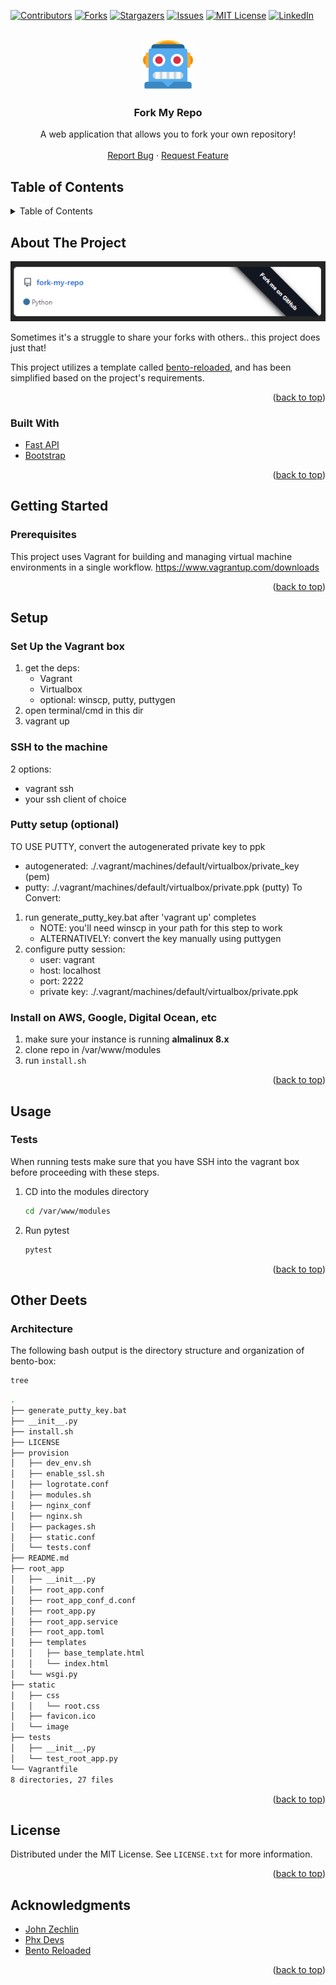 <div id="top"></div>

<!-- PROJECT SHIELDS -->
<!--
*** I'm using markdown "reference style" links for readability.
*** Reference links are enclosed in brackets [ ] instead of parentheses ( ).
*** See the bottom of this document for the declaration of the reference variables
*** for contributors-url, forks-url, etc. This is an optional, concise syntax you may use.
*** https://www.markdownguide.org/basic-syntax/#reference-style-links
-->
[![Contributors][contributors-shield]][contributors-url]
[![Forks][forks-shield]][forks-url]
[![Stargazers][stars-shield]][stars-url]
[![Issues][issues-shield]][issues-url]
[![MIT License][license-shield]][license-url]
[![LinkedIn][linkedin-shield]][linkedin-url]

<!-- PROJECT LOGO -->
<br />
<div align="center">
  <a href="https://github.com/vlastikczech/fork-my-repo">
    <img src="static/image/android.png" alt="Logo" width="80" height="80">
  </a>

  <h3 align="center">Fork My Repo</h3>

  <p align="center">
    A web application that allows you to fork your own repository!
    <br />
    <br />
    <a href="https://github.com/vlastikczech/fork-my-repo/issues">Report Bug</a>
    ·
    <a href="https://github.com/vlastikczech/fork-my-repo/issues">Request Feature</a>
  </p>
</div>

## Table of Contents
<!-- TABLE OF CONTENTS -->
<details>
    <summary>Table of Contents</summary>
        <ol>
            <li>
                <a href="#about-the-project">About The Project</a>
                <ul>
                    <li><a href="#built-with">Built With</a></li>
                </ul>
            </li>
            <li>
                <a href="#getting-started">Getting Started</a>
            </li>
            <li>
                <a href="#setup">Setup</a>
                <ul>
                    <li><a href="#set-up-the-vagrant-box">Set up the Vagrant Box</a></li>
                    <li><a href="#ssh-to-the-machine">SSH to the machine</a></li>
                    <li><a href="#putty-setup-(optional)">Putty setup (optional)</a></li>
                    <li><a href="#install-on-aws,-google,-digital-ocean,-etc">Install on AWS, Google, Digital Ocean, etc</a></li>
                </ul>
            </li>
            <li>
                <a href="#other-deets">Other Deets</a>
                <ul>
                    <li><a href="#architecture">Architecture</a></li>
                </ul>
            </li>
            <li><a href="#license">License</a></li>
            <li><a href="#acknowledgments">Acknowledgments</a></li>
  </ol>
</details>

<!-- ABOUT THE PROJECT -->
## About The Project
![Product Name Screen Shot][product-screenshot]

Sometimes it's a struggle to share your forks with others.. this project does just that!

This project utilizes a template called [bento-reloaded](https://github.com/PHX-Devs/bento-reloaded), and has been simplified based on the project's requirements.  

<p align="right">(<a href="#top">back to top</a>)</p>

### Built With

* [Fast API](https://fastapi.tiangolo.com/)
* [Bootstrap](https://getbootstrap.com)

<p align="right">(<a href="#top">back to top</a>)</p>

<!-- GETTING STARTED -->
## Getting Started

### Prerequisites
This project uses Vagrant for building and managing virtual machine environments in a single workflow. https://www.vagrantup.com/downloads

<p align="right">(<a href="#top">back to top</a>)</p>

<!-- SETUP -->
## Setup

### Set Up the Vagrant box
1. get the deps:
    * Vagrant
    * Virtualbox
    * optional: winscp, putty, puttygen
2. open terminal/cmd in this dir
3. vagrant up

### SSH to the machine
2 options:
* vagrant ssh
* your ssh client of choice

### Putty setup (optional)
TO USE PUTTY, convert the autogenerated private key to ppk
* autogenerated: ./.vagrant/machines/default/virtualbox/private_key (pem)
* putty: ./.vagrant/machines/default/virtualbox/private.ppk (putty)
To Convert:
1. run generate_putty_key.bat after 'vagrant up' completes
    * NOTE: you'll need winscp in your path for this step to work
    * ALTERNATIVELY: convert the key manually using puttygen
2. configure putty session:
    * user: vagrant
    * host: localhost
    * port: 2222
    * private key: ./.vagrant/machines/default/virtualbox/private.ppk

### Install on AWS, Google, Digital Ocean, etc
1. make sure your instance is running __almalinux 8.x__
2. clone repo in /var/www/modules 
2. run `install.sh` 

<p align="right">(<a href="#top">back to top</a>)</p>

<!-- USAGE EXAMPLES -->
## Usage

### Tests
When running tests make sure that you have SSH into the vagrant box before proceeding with these steps.
1. CD into the modules directory
    ```sh
    cd /var/www/modules
   ```
2. Run pytest
    ```sh
    pytest
   ```

<p align="right">(<a href="#top">back to top</a>)</p>


## Other Deets

### Architecture

The following bash output is the directory structure and organization of bento-box:

```sh
tree
```

```sh
.
├── generate_putty_key.bat
├── __init__.py
├── install.sh
├── LICENSE
├── provision
│   ├── dev_env.sh
│   ├── enable_ssl.sh
│   ├── logrotate.conf
│   ├── modules.sh
│   ├── nginx_conf
│   ├── nginx.sh
│   ├── packages.sh
│   ├── static.conf
│   └── tests.conf
├── README.md
├── root_app
│   ├── __init__.py
│   ├── root_app.conf
│   ├── root_app_conf_d.conf
│   ├── root_app.py
│   ├── root_app.service
│   ├── root_app.toml
│   ├── templates
│   │   ├── base_template.html
│   │   └── index.html
│   └── wsgi.py
├── static
│   ├── css
│   │   └── root.css
│   ├── favicon.ico
│   └── image
├── tests
│   ├── __init__.py
│   └── test_root_app.py
└── Vagrantfile
8 directories, 27 files
```

<p align="right">(<a href="#top">back to top</a>)</p>

<!-- LICENSE -->
## License

Distributed under the MIT License. See `LICENSE.txt` for more information.

<p align="right">(<a href="#top">back to top</a>)</p>

<!-- ACKNOWLEDGMENTS -->
## Acknowledgments

* [John Zechlin](https://www.linkedin.com/in/john-zechlin/)
* [Phx Devs](https://phxdevs.com/)
* [Bento Reloaded](https://github.com/PHX-Devs/bento-reloaded)

<p align="right">(<a href="#top">back to top</a>)</p>

<!-- MARKDOWN LINKS & IMAGES -->
<!-- https://www.markdownguide.org/basic-syntax/#reference-style-links -->
[contributors-shield]: https://img.shields.io/github/contributors/vlastikczech/fork-my-repo.svg?style=for-the-badge
[contributors-url]: https://github.com/vlastikczech/fork-my-repo/graphs/contributors
[forks-shield]: https://img.shields.io/github/forks/vlastikczech/fork-my-repo?style=for-the-badge
[forks-url]: https://github.com/vlastikczech/fork-my-repoe/network/members
[stars-shield]: https://img.shields.io/github/stars/vlastikczech/fork-my-repo.svg?style=for-the-badge
[stars-url]: https://github.com/vlastikczech/fork-my-repo/stargazers
[issues-shield]: https://img.shields.io/github/issues/vlastikczech/fork-my-repo.svg?style=for-the-badge
[issues-url]: https://github.com/vlastikczech/fork-my-repo/issues
[license-shield]: https://img.shields.io/github/license/vlastikczech/fork-my-repo.svg?style=for-the-badge
[license-url]: https://github.com/vlastikczech/fork-my-repo/blob/master/LICENSE.txt
[linkedin-shield]: https://img.shields.io/badge/-LinkedIn-black.svg?style=for-the-badge&logo=linkedin&colorB=555
[linkedin-url]: https://www.linkedin.com/in/vlastik-walker-57a229153/
[product-screenshot]: static/image/product_screenshot.png
